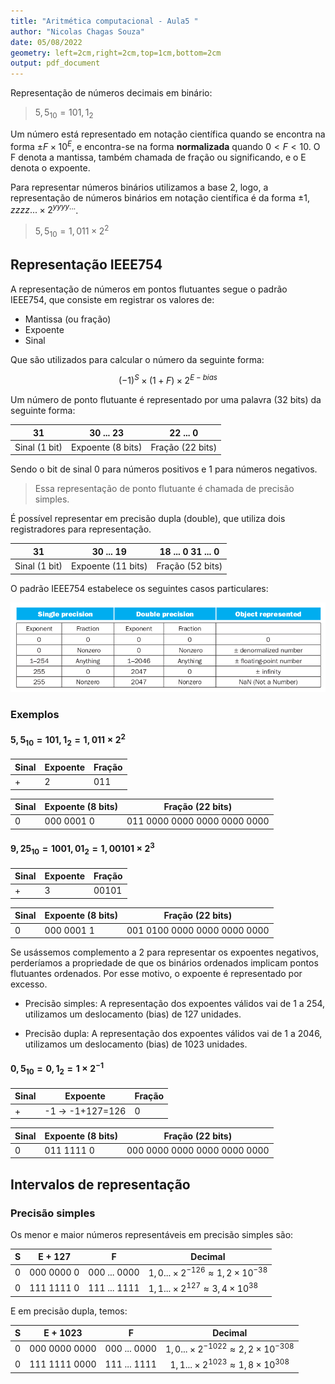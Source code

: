 ```yaml
---
title: "Aritmética computacional - Aula5 "
author: "Nicolas Chagas Souza"
date: 05/08/2022
geometry: left=2cm,right=2cm,top=1cm,bottom=2cm
output: pdf_document
---
```



Representação de números decimais em binário:

> $5,5_{10} = 101,1_2$

Um número está representado em notação científica quando se encontra na forma
$\pm F\times 10^E$, e encontra-se na forma **normalizada** quando $0<F<10$.
O F denota a mantissa, também chamada de fração ou significando, e o E denota o expoente.

Para representar números binários utilizamos a base 2, logo,
a representação de números binários em notação científica é da forma $\pm1,zzzz...\times2^{yyyy...}$.

> $5,5_{10}=1,011\times 2^2$

## Representação IEEE754

A representação de números em pontos flutuantes segue o padrão IEEE754,
que consiste em registrar os valores de:

- Mantissa (ou fração)
- Expoente
- Sinal

Que são utilizados para calcular o número da seguinte forma:

<center>

$(-1)^S\times(1+F)\times2^{E-bias}$

</center>

Um número de ponto flutuante é representado por uma palavra (32 bits)
da seguinte forma:

|31   |30 ... 23|22 ... 0|
|:-:  |:-:      |:-:       |
|Sinal (1 bit)| Expoente (8 bits) | Fração (22 bits)

Sendo o bit de sinal 0 para números positivos e 1 para números negativos.

> Essa representação de ponto flutuante é chamada de precisão simples.

É possível representar em precisão dupla (double), que utiliza dois
registradores para representação.

|31   |30 ... 19|18 ... 0 31 ... 0|
|:-:  |:-:      |:-:       |
|Sinal (1 bit)| Expoente (11 bits) | Fração (52 bits)|

O padrão IEEE754 estabelece os seguintes casos particulares:

![](imgs/21-20-13.png)
<!-- 
<table>
<tr>
    <th colspan=2>Precisão simples</th>
    <th colspan=2>Precisão dupla</th>
    <th> Representação </th>
</tr>
<tr>
    <th> Expoente </th>
    <th> Fração </th>
    <th> Expoente </th>
    <th> Fração </th>
    <th> </th>
</tr>
<tr>
    <td> 0 </td>
    <td> 0 </td>
    <td> 0 </td>
    <td> 0 </td>
    <td> Zero </td>
</tr>
<tr>
    <td> 0 </td>
    <td> x != 0 </td>
    <td> 0 </td>
    <td> x != 0 </td>
    <td> Número não-normalizado </td>
</tr>
<tr>
    <td> 1-254 </td>
    <td> x!=0 </td>
    <td> 1-2046 </td>
    <td> x!=0 </td>
    <td> Ponto flutuante (normalizado) </td>
</tr>
<tr>
    <td> 255 </td>
    <td> 0 </td>
    <td> 2045 </td>
    <td> 0 </td>
    <td> +-Infinito </td>
</tr>
<tr>
    <td> 255 </td>
    <td> x!=0 </td>
    <td> 2047 </td>
    <td> x!=0 </td>
    <td> NaN (Not a Number) </td>
</tr>

</table> -->

### Exemplos

#### $5,5_{10} = 101,1_2=1,011\times2^2$

| Sinal | Expoente | Fração |
| - | - | - |
| + | 2 | 011 |

| Sinal | Expoente (8 bits) | Fração (22 bits) |
| - | - | - |
| 0 | 000 0001 0 | 011 0000 0000 0000 0000 0000 |

#### $9,25_{10}=1001,01_2=1,00101\times2^3$

| Sinal | Expoente | Fração |
| - | - | - |
| + | 3 | 00101 |

| Sinal | Expoente (8 bits) | Fração (22 bits) |
| - | - | - |
| 0 | 000 0001 1 | 001 0100 0000 0000 0000 0000 |

Se usássemos complemento a 2 para representar os expoentes negativos,
perderíamos a propriedade de que os binários ordenados implicam pontos
flutuantes ordenados. Por esse motivo, o expoente é representado por excesso.

- Precisão simples: A representação dos expoentes válidos vai de 1 a 254, utilizamos um
deslocamento (bias) de 127 unidades.

- Precisão dupla: A representação dos expoentes válidos vai de 1 a 2046, utilizamos um
deslocamento (bias) de 1023 unidades.

#### $0,5_{10} = 0,1_2 = 1\times2^{-1}$

| Sinal | Expoente | Fração |
| - | - | - |
| + | -1 $\rightarrow$ -1+127=126| 0 |

| Sinal | Expoente (8 bits) | Fração (22 bits) |
| - | - | - |
| 0 | 011 1111 0 | 000 0000 0000 0000 0000 0000 |

## Intervalos de representação

### Precisão simples

Os menor e maior números representáveis em precisão simples são:

| S | E + 127    | F           | Decimal |
|-|-|-|-|
| 0 | 000 0000 0 | 000 ... 0000| $1,0... \times 2^{-126} \approx 1,2\times10^{-38}$
| 0 | 111 1111 0 | 111 ... 1111| $1,1... \times 2^{127} \approx 3,4\times10^{38}$

E em precisão dupla, temos:

| S | E + 1023    | F           | Decimal |
|:-:|:-:|:-:|:-:|
| 0 | 000 0000 0000 | 000 ... 0000|$1,0... \times 2^{-1022} \approx 2,2\times10^{-308}$
| 0 | 111 1111 0000 | 111 ... 1111| $1,1... \times 2^{1023} \approx 1,8\times10^{308}$
